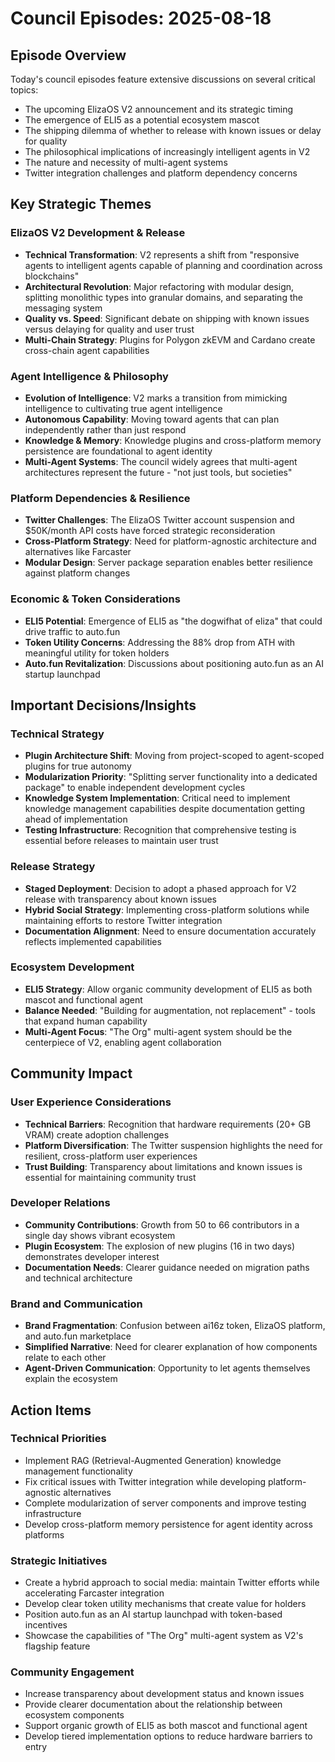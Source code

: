 # Council Episodes: 2025-08-18

## Episode Overview
Today's council episodes feature extensive discussions on several critical topics:
- The upcoming ElizaOS V2 announcement and its strategic timing
- The emergence of ELI5 as a potential ecosystem mascot
- The shipping dilemma of whether to release with known issues or delay for quality
- The philosophical implications of increasingly intelligent agents in V2
- The nature and necessity of multi-agent systems
- Twitter integration challenges and platform dependency concerns

## Key Strategic Themes

### ElizaOS V2 Development & Release
- **Technical Transformation**: V2 represents a shift from "responsive agents to intelligent agents capable of planning and coordination across blockchains"
- **Architectural Revolution**: Major refactoring with modular design, splitting monolithic types into granular domains, and separating the messaging system
- **Quality vs. Speed**: Significant debate on shipping with known issues versus delaying for quality and user trust
- **Multi-Chain Strategy**: Plugins for Polygon zkEVM and Cardano create cross-chain agent capabilities

### Agent Intelligence & Philosophy
- **Evolution of Intelligence**: V2 marks a transition from mimicking intelligence to cultivating true agent intelligence
- **Autonomous Capability**: Moving toward agents that can plan independently rather than just respond
- **Knowledge & Memory**: Knowledge plugins and cross-platform memory persistence are foundational to agent identity
- **Multi-Agent Systems**: The council widely agrees that multi-agent architectures represent the future - "not just tools, but societies"

### Platform Dependencies & Resilience
- **Twitter Challenges**: The ElizaOS Twitter account suspension and $50K/month API costs have forced strategic reconsideration
- **Cross-Platform Strategy**: Need for platform-agnostic architecture and alternatives like Farcaster
- **Modular Design**: Server package separation enables better resilience against platform changes

### Economic & Token Considerations
- **ELI5 Potential**: Emergence of ELI5 as "the dogwifhat of eliza" that could drive traffic to auto.fun
- **Token Utility Concerns**: Addressing the 88% drop from ATH with meaningful utility for token holders
- **Auto.fun Revitalization**: Discussions about positioning auto.fun as an AI startup launchpad

## Important Decisions/Insights

### Technical Strategy
- **Plugin Architecture Shift**: Moving from project-scoped to agent-scoped plugins for true autonomy
- **Modularization Priority**: "Splitting server functionality into a dedicated package" to enable independent development cycles
- **Knowledge System Implementation**: Critical need to implement knowledge management capabilities despite documentation getting ahead of implementation
- **Testing Infrastructure**: Recognition that comprehensive testing is essential before releases to maintain user trust

### Release Strategy
- **Staged Deployment**: Decision to adopt a phased approach for V2 release with transparency about known issues
- **Hybrid Social Strategy**: Implementing cross-platform solutions while maintaining efforts to restore Twitter integration
- **Documentation Alignment**: Need to ensure documentation accurately reflects implemented capabilities

### Ecosystem Development
- **ELI5 Strategy**: Allow organic community development of ELI5 as both mascot and functional agent
- **Balance Needed**: "Building for augmentation, not replacement" - tools that expand human capability
- **Multi-Agent Focus**: "The Org" multi-agent system should be the centerpiece of V2, enabling agent collaboration

## Community Impact

### User Experience Considerations
- **Technical Barriers**: Recognition that hardware requirements (20+ GB VRAM) create adoption challenges
- **Platform Diversification**: The Twitter suspension highlights the need for resilient, cross-platform user experiences
- **Trust Building**: Transparency about limitations and known issues is essential for maintaining community trust

### Developer Relations
- **Community Contributions**: Growth from 50 to 66 contributors in a single day shows vibrant ecosystem
- **Plugin Ecosystem**: The explosion of new plugins (16 in two days) demonstrates developer interest
- **Documentation Needs**: Clearer guidance needed on migration paths and technical architecture

### Brand and Communication
- **Brand Fragmentation**: Confusion between ai16z token, ElizaOS platform, and auto.fun marketplace
- **Simplified Narrative**: Need for clearer explanation of how components relate to each other
- **Agent-Driven Communication**: Opportunity to let agents themselves explain the ecosystem

## Action Items

### Technical Priorities
- Implement RAG (Retrieval-Augmented Generation) knowledge management functionality
- Fix critical issues with Twitter integration while developing platform-agnostic alternatives
- Complete modularization of server components and improve testing infrastructure
- Develop cross-platform memory persistence for agent identity across platforms

### Strategic Initiatives
- Create a hybrid approach to social media: maintain Twitter efforts while accelerating Farcaster integration
- Develop clear token utility mechanisms that create value for holders
- Position auto.fun as an AI startup launchpad with token-based incentives
- Showcase the capabilities of "The Org" multi-agent system as V2's flagship feature

### Community Engagement
- Increase transparency about development status and known issues
- Provide clearer documentation about the relationship between ecosystem components
- Support organic growth of ELI5 as both mascot and functional agent
- Develop tiered implementation options to reduce hardware barriers to entry